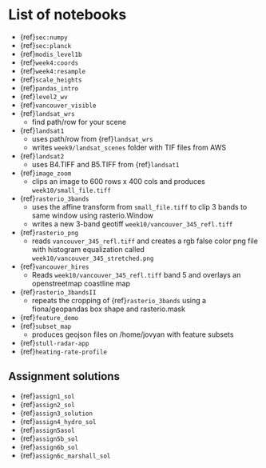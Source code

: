 # List of notebooks

* {ref}`sec:numpy`
* {ref}`sec:planck`
* {ref}`modis_level1b`
* {ref}`week4:coords`
* {ref}`week4:resample`
* {ref}`scale_heights`
* {ref}`pandas_intro`
* {ref}`level2_wv`
* {ref}`vancouver_visible`
* {ref}`landsat_wrs`
  - find path/row for your scene
* {ref}`landsat1`
  - uses path/row from {ref}`landsat_wrs`
  - writes `week9/landsat_scenes` folder with TIF files  from AWS
* {ref}`landsat2`
  - uses B4.TIFF and B5.TIFF from {ref}`landsat1`
* {ref}`image_zoom`
  - clips an image to 600 rows x 400 cols and produces `week10/small_file.tiff`
* {ref}`rasterio_3bands`
  - uses the affine transform from `small_file.tiff` to clip 3 bands to same window using
    rasterio.Window
  - writes a new 3-band geotiff `week10/vancouver_345_refl.tiff`
* {ref}`rasterio_png`
  - reads `vancouver_345_refl.tiff` and creates a rgb false color png file
    with histogram equalization called `week10/vancouver_345_stretched.png`
* {ref}`vancouver_hires`
  - Reads `week10/vancouver_345_refl.tiff` band 5 and overlays an openstreetmap coastline map
* {ref}`rasterio_3bandsII`
  - repeats the cropping of {ref}`rasterio_3bands` using a fiona/geopandas box shape and
    rasterio.mask
* {ref}`feature_demo`
* {ref}`subset_map`
   - produces geojson files on /home/jovyan with feature subsets
* {ref}`stull-radar-app`
* {ref}`heating-rate-profile`

## Assignment solutions

* {ref}`assign1_sol`
* {ref}`assign2_sol`
* {ref}`assign3_solution`
* {ref}`assign4_hydro_sol`
* {ref}`assign5asol`
* {ref}`assign5b_sol`
* {ref}`assign6b_sol`
* {ref}`assign6c_marshall_sol`

